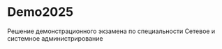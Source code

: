 # Demo2025
Решение демонстрационного экзамена по специальности Сетевое и системное администрирование

